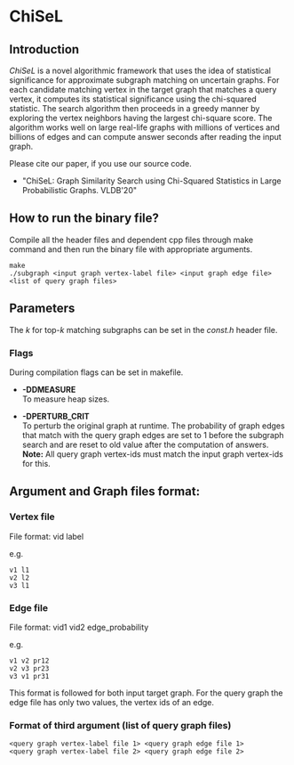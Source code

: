 # ChiSeL

## Introduction
*ChiSeL* is a novel algorithmic framework that uses the idea of
statistical significance for approximate subgraph matching on
uncertain graphs. For each candidate matching vertex in the target
graph that matches a query vertex, it computes its statistical
significance using the chi-squared statistic. The search algorithm
then proceeds in a greedy manner by exploring the vertex neighbors
having the largest chi-square score. The algorithm works well on
large real-life graphs with millions of vertices and billions of
edges and can compute answer seconds after reading the input graph.

Please cite our paper, if you use our source code.
* "ChiSeL: Graph Similarity Search using Chi-Squared Statistics in Large Probabilistic Graphs. VLDB'20"

## How to run the binary file?

Compile all the header files and dependent cpp files through make command and then run the binary file with appropriate arguments.

```
make  
./subgraph <input graph vertex-label file> <input graph edge file> <list of query graph files>
```

## Parameters

The _k_ for top-_k_ matching subgraphs can be set in the _const.h_ header file.

### Flags

During compilation flags can be set in makefile.

* __-DDMEASURE__  
To measure heap sizes.

* __-DPERTURB_CRIT__  
To perturb the original graph at runtime. The probability of graph edges
that match with the query graph edges are set to 1 before the subgraph
search and are reset to old value after the computation of answers.  
__Note:__ All query graph vertex-ids must match the input graph vertex-ids for this.

## Argument and Graph files format:

### Vertex file 
File format: vid label

e.g.
```
v1 l1  
v2 l2  
v3 l1  
```

### Edge file

File format: vid1 vid2 edge_probability

e.g.
```
v1 v2 pr12
v2 v3 pr23
v3 v1 pr31
```

This format is followed for both input target graph.
For the query graph the edge file has only two values, the vertex ids of an edge.


### Format of third argument (list of query graph files)

```
<query graph vertex-label file 1> <query graph edge file 1>
<query graph vertex-label file 2> <query graph edge file 2>
```

